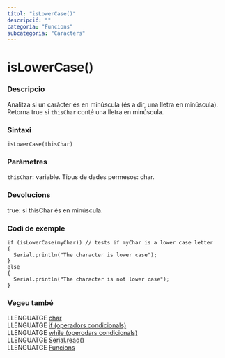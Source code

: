 ```yaml
---
títol: "isLowerCase()"
descripció: ""
categoria: "Funcions"
subcategoria: "Caracters"
---
```


# isLowerCase()

### Descripcio

Analitza si un caràcter és en minúscula (és a dir, una lletra en minúscula). Retorna true si `thisChar` conté una lletra en minúscula.

### Sintaxi

`isLowerCase(thisChar)`

### Paràmetres

`thisChar`: variable. Tipus de dades permesos: char.

### Devolucions

true: si thisChar és en minúscula.

### Codi de exemple

```
if (isLowerCase(myChar)) // tests if myChar is a lower case letter
{  
  Serial.println("The character is lower case");
}
else
{
  Serial.println("The character is not lower case");
}
```

### Vegeu també

LLENGUATGE [char](../../Variables/Tipus-dades/char.md)  
LLENGUATGE [if (operadors condicionals)](../../Estructura/Control/if.md)  
LLENGUATGE [while (operodars condicionals)](../../Estructura/Control/while.md)  
LLENGUATGE [Serial.read()](../Comunicacio/Serial/read().md)  
LLENGUATGE [Funcions](../../Funcions.md)   
